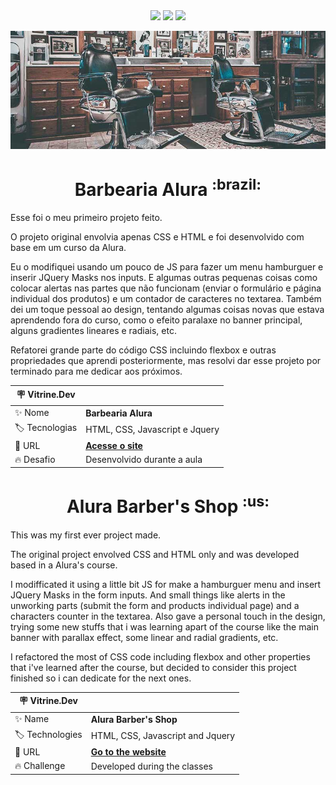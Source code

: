 <div align="center">
<img src="https://img.shields.io/badge/HTML5-E34F26?style=for-the-badge&logo=html5&logoColor=white">
<img src="https://img.shields.io/badge/CSS3-1572B6?style=for-the-badge&logo=css3&logoColor=white">
<img src="https://img.shields.io/badge/JavaScript-323330?style=for-the-badge&logo=javascript&logoColor=F7DF1E">
</div>

<div align="center">
  
![Banner Barbearia Alura](https://raw.githubusercontent.com/RamosCarlosEduardo/Barbearia-Alura/main/images/banner.jpg#vitrinedev)

</div>



<h1 align="center" font-size="30px">Barbearia Alura <sup>:brazil:</sup></h1>
Esse foi o meu primeiro projeto feito.

O projeto original envolvia apenas CSS e HTML e foi desenvolvido com base em um curso da Alura.



Eu o modifiquei usando um pouco de JS para fazer um menu hamburguer e inserir JQuery Masks nos inputs.
E algumas outras pequenas coisas como colocar alertas nas partes que não funcionam (enviar o formulário e página individual dos produtos) e um contador de caracteres no textarea.
Também dei um toque pessoal ao design, tentando algumas coisas novas que estava aprendendo fora do curso, como o efeito paralaxe no banner principal, alguns gradientes lineares e radiais, etc.

Refatorei grande parte do código CSS incluindo flexbox e outras propriedades que aprendi posteriormente, mas resolvi dar esse projeto por terminado para me dedicar aos próximos.

|  :placard: Vitrine.Dev  |     |
| -------------- | --- |
| :sparkles: Nome        | **Barbearia Alura** |
| :label: Tecnologias | HTML, CSS, Javascript e Jquery  |
| :rocket: URL         | [**Acesse o site**](https://ramoscarloseduardo.github.io/Barbearia-Alura/) |
| :fire: Desafio     | Desenvolvido durante a aula |


<h1 align="center" font-size="30px">Alura Barber's Shop <sup>:us:</sup></h1>
This was my first ever project made.

The original project envolved CSS and HTML only and was developed based in a Alura's course.

I modifficated it using a little bit JS for make a hamburguer menu and insert JQuery Masks in the form inputs. And small things like alerts in the unworking parts (submit the form and products individual page) and a characters counter in the textarea.
Also gave a personal touch in the design, trying some new stuffs that i was learning apart of the course like the main banner with parallax effect, some linear and radial gradients, etc.

I refactored the most of CSS code including flexbox and other properties that i've learned after the course, but decided to consider this project finished so i can dedicate for the next ones.

| 🪧 Vitrine.Dev  |     |
| -------------- | --- |
| ✨ Name        | **Alura Barber's Shop** |
| 🏷️ Technologies | HTML, CSS, Javascript and Jquery  |
| 🚀 URL         | [**Go to the website**](https://ramoscarloseduardo.github.io/Barbearia-Alura/) |
| 🔥 Challenge     | Developed during the classes |
